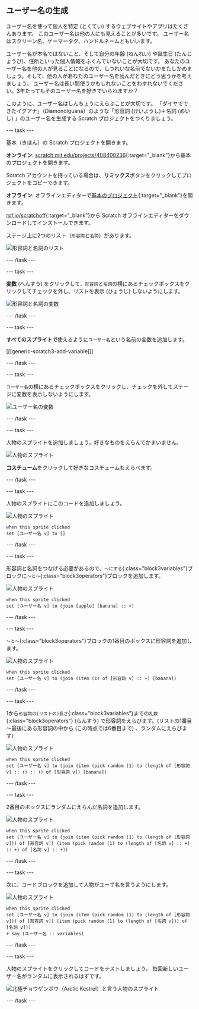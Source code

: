 ## ユーザー名の生成

ユーザー名を使って個人を特定 (とくてい) するウェブサイトやアプリはたくさんあります。 このユーザー名は他の人にも見えることが多いです。 ユーザー名はスクリーン名、ゲーマータグ、ハンドルネームともいいます。

ユーザー名が本名ではないこと、そして自分の年齢 (ねんれい) や誕生日 (たんじょうび)、住所といった個人情報をふくんでいないことが大切です。 あなたのユーザー名を他の人が見ることになるので、しつれいな名前でないかをたしかめましょう。そして、他の人があなたのユーザー名を読んだときにどう思うかを考えましょう。 ユーザー名は長い間使うかもしれないことをわすれないでください。3年たってもそのユーザー名を好きでいられますか？

このように、ユーザー名はしんちょうにえらぶことが大切です。 「ダイヤでできたイグアナ」（DiamondIguana）のような「形容詞 (けいようし)＋名詞 (めいし) 」のユーザー名を生成する Scratch プロジェクトをつくりましょう。

--- task ---

基本（きほん）の Scratch プロジェクトを開きます。

**オンライン**: [scratch.mit.edu/projects/408400236](https://scratch.mit.edu/projects/408400236){:target="_blank"}から基本のプロジェクトを開きます。

Scratch アカウントを持っている場合は、**リミックス**ボタンをクリックしてプロジェクトをコピーできます。

**オフライン**: オフラインエディターで[基本のプロジェクト](http://rpf.io/p/ja-JP/username-generator-go){:target="_blank"}を開きます。

[rpf.io/scratchoff](http://rpf.io/scratchoff){:target="_blank"}から Scratch オフラインエディターをダウンロードしてインストールできます。

ステージ上に2つのリスト（`形容詞`と`名詞`）があります。

![形容詞と名詞のリスト](images/usernames-lists.png)

--- /task ---

--- task ---

**変数** (へんすう) をクリックして、`形容詞`と`名詞`の横にあるチェックボックスをクリックしてチェックを外し、リストを表示 (ひょうじ) しないようにします。

![形容詞と名詞の変数](images/usernames-hide.png)

--- /task ---

--- task ---

**すべてのスプライトで**使えるように`ユーザー名`という名前の変数を追加します。

[[[generic-scratch3-add-variable]]]

--- /task ---

--- task ---

`ユーザー名`の横にあるチェックボックスをクリックし、チェックを外してステージに変数を表示しないようにします。

![ユーザー名の変数](images/usernames-hide-variable.png)

--- /task ---

--- task ---

人物のスプライトを追加しましょう。好きなものをえらんでかまいません。

![人物のスプライト](images/usernames-person.png)

**コスチューム**をクリックして好きなコスチュームもえらべます。

--- /task ---

--- task ---

人物のスプライトにこのコードを追加しましょう。

![人物のスプライト](images/person-sprite.png)

```blocks3
when this sprite clicked
set [ユーザー名 v] to []
```

--- /task ---

--- task ---

形容詞と名詞をつなげる必要があるので、`〜にする`{:class="block3variables"}ブロックに`〜と〜`{:class="block3operators"}ブロックを追加します。

![人物のスプライト](images/person-sprite.png)

```blocks3
when this sprite clicked
set [ユーザー名 v] to (join [apple] [banana] :: +)
```

--- /task ---

--- task ---

`〜と〜`{:class="block3operators"}ブロックの1番目のボックスに形容詞を追加します。

![人物のスプライト](images/person-sprite.png)

```blocks3
when this sprite clicked
set [ユーザー名 v] to (join (item (1) of [形容詞 v] :: +) [banana])
```

--- /task ---

--- task ---

1から`形容詞の(リストの)長さ`{:class="block3variables"}までの`乱数`{:class="block3operators"} (らんすう) で形容詞をえらびます。(リストの1番目～最後にある形容詞の中から (この時点では6番目まで) 、ランダムにえらびます)

![人物のスプライト](images/person-sprite.png)

```blocks3
when this sprite clicked
set [ユーザー名 v] to (join (item (pick random (1) to (length of [形容詞 v] :: +) :: +) of [形容詞 v]) [banana])
```

--- /task ---

--- task ---

2番目のボックスにランダムにえらんだ名詞を追加します。

![人物のスプライト](images/person-sprite.png)

```blocks3
when this sprite clicked
set [ユーザー名 v] to (join (item (pick random (1) to (length of [形容詞 v])) of [形容詞 v]) (item (pick random (1) to (length of [名詞 v] :: +) :: +) of [名詞 v] :: +))
```

--- /task ---

--- task ---

次に、コードブロックを追加して人物がユーザ名を言うようにします。

![人物のスプライト](images/person-sprite.png)

```blocks3
when this sprite clicked
set [ユーザー名 v] to (join (item (pick random (1) to (length of [形容詞 v])) of [形容詞 v]) (item (pick random (1) to (length of [名詞 v])) of [名詞 v]))
+ say (ユーザー名 :: variables)
```

--- /task ---

--- task ---

人物のスプライトをクリックしてコードをテストしましょう。 毎回新しいユーザー名がランダムに表示されるはずです。

![北極チョウゲンボウ（Arctic Kestrel）と言う人物のスプライト](images/usernames-click.png)

--- /task ---